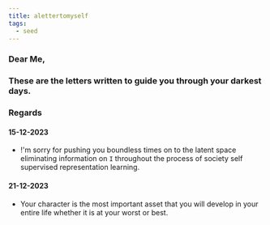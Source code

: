 ```yaml
---
title: alettertomyself
tags:
  - seed
---
```


### **Dear Me,**
### **These are the letters written to guide you through your darkest days.**
### **Regards**
#### 15-12-2023
- !'m sorry for pushing you boundless times on to the latent space eliminating information on `I` throughout the process of society self supervised representation learning.
#### 21-12-2023
- Your character is the most important asset that you will develop in your entire life whether it is at your worst or best.